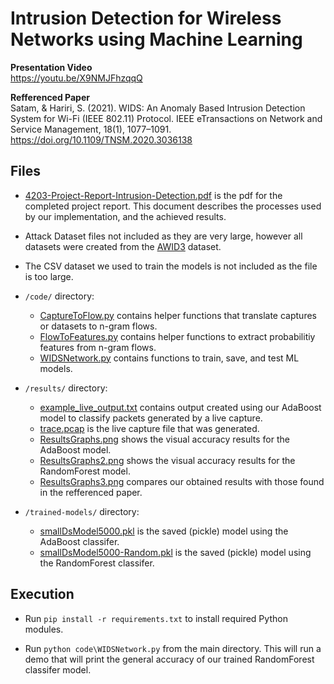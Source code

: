 # Intrusion Detection for Wireless Networks using Machine Learning

**Presentation Video**\
https://youtu.be/X9NMJFhzqqQ

**Refferenced Paper**\
Satam, & Hariri, S. (2021). WIDS: An Anomaly Based Intrusion Detection System for Wi-Fi (IEEE 802.11) Protocol. IEEE eTransactions on Network and Service Management, 18(1), 1077–1091. https://doi.org/10.1109/TNSM.2020.3036138

## Files

-  [4203-Project-Report-Intrusion-Detection.pdf](https://github.com/JakeJazokas/ML-Intrusion-Detection/blob/main/4203-Project-Report-Intrusion-Detection.pdf) is the pdf for the completed project report. This document describes the processes used by our implementation, and the achieved results.

- Attack Dataset files not included as they are very large, however all datasets were created from the [AWID3](https://icsdweb.aegean.gr/awid/awid3) dataset.

- The CSV dataset we used to train the models is not included as the file is too large.

- `/code/` directory:
	- [CaptureToFlow.py](https://github.com/JakeJazokas/ML-Intrusion-Detection/blob/main/code/CaptureToFlow.py) contains helper functions that translate captures or datasets to n-gram flows.
	- [FlowToFeatures.py](https://github.com/JakeJazokas/ML-Intrusion-Detection/blob/main/code/FlowToFeatures.py) contains helper functions to extract probabilitiy features from n-gram flows.
	- [WIDSNetwork.py](https://github.com/JakeJazokas/ML-Intrusion-Detection/blob/main/code/WIDSNetwork.py) contains functions to train, save, and test ML models.

- `/results/` directory:
	- [example_live_output.txt](https://github.com/JakeJazokas/ML-Intrusion-Detection/blob/main/results/example_live_output.txt) contains output created using our AdaBoost model to classify packets generated by a live capture.
	- [trace.pcap](https://github.com/JakeJazokas/ML-Intrusion-Detection/blob/main/results/trace.pcap) is the live capture file that was generated.
	- [ResultsGraphs.png](https://github.com/JakeJazokas/ML-Intrusion-Detection/blob/main/results/ResultsGraphs.png) shows the visual accuracy results for the AdaBoost model.
	- [ResultsGraphs2.png](https://github.com/JakeJazokas/ML-Intrusion-Detection/blob/main/results/ResultsGraphs2.png) shows the visual accuracy results for the RandomForest model.
	- [ResultsGraphs3.png](https://github.com/JakeJazokas/ML-Intrusion-Detection/blob/main/results/ResultsGraphs3.png) compares our obtained results with those found in the refferenced paper.

- `/trained-models/` directory:
	- [smallDsModel5000.pkl](https://github.com/JakeJazokas/ML-Intrusion-Detection/blob/main/trained-models/smallDsModel5000.pkl) is the saved (pickle) model using the AdaBoost classifer.
	- [smallDsModel5000-Random.pkl](https://github.com/JakeJazokas/ML-Intrusion-Detection/blob/main/trained-models/smallDsModel5000-Random.pkl) is the saved (pickle) model using the RandomForest classifer.

## Execution

- Run `pip install -r requirements.txt` to install required Python modules.

- Run `python code\WIDSNetwork.py` from the main directory. This will run a demo that will print the general accuracy of our trained RandomForest classifer model.